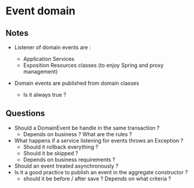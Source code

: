 # Event domain

## Notes

* Listener of domain events are :
    * Application Services
    * Exposition Resources classes (to enjoy Spring and proxy management)

* Domain events are published from domain classes
    * Is it always true ?

## Questions

* Should a DomainEvent be handle in the same transaction ?
    * Depends on business ? What are the rules ?
* What happens if a service listening for events throws an Exception ? 
    * Should it rollback everything ?
    * Should it be skipped ? 
    * Depends on business requirements ?
* Should an event treated asynchronously ?
* Is it a good practice to publish an event in the aggregate constructor ? 
    * should it be before / after save ? Depends on what criteria ? 